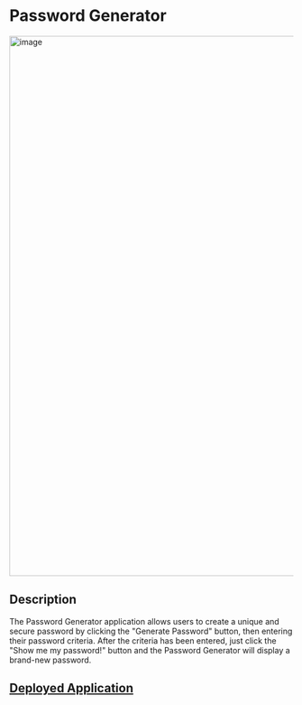 # Password Generator 

<img width="956" alt="image" src="https://user-images.githubusercontent.com/112898278/216729161-daa44cbd-338d-4975-beae-577ee7950440.png">

## Description
The Password Generator application allows users to create a unique and secure password by clicking the "Generate Password" button, then entering their password criteria.  After the criteria has been entered, just click the "Show me my password!" button and the Password Generator will display a brand-new password.

## [Deployed Application](https://jkjohal.github.io/password-generator/)
